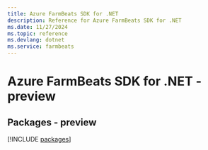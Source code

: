 ```yaml
---
title: Azure FarmBeats SDK for .NET
description: Reference for Azure FarmBeats SDK for .NET
ms.date: 11/27/2024
ms.topic: reference
ms.devlang: dotnet
ms.service: farmbeats
---
```

# Azure FarmBeats SDK for .NET - preview
## Packages - preview
[!INCLUDE [packages](farmbeats-index.md)]